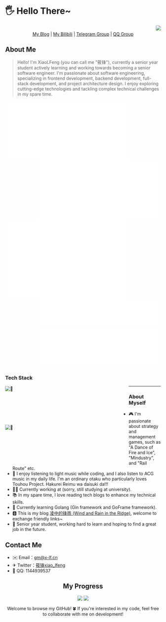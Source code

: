 <h1 align="left">🖐️ Hello There~</h1>

<div align="right">
    <img src="https://api.moedog.org/count/@XiaoLFeng.readme" style="height: 65px">
</div>

<div align="center">
    <a href="https://blog.x-lf.com">My Blog</a>
    <span>|</span>
    <a href="https://space.bilibili.com/244321572">My Bilibili</a>
    <span>|</span>
    <a href="https://t.me/xf_talk">Telegram Group</a>
    <span>|</span>
    <a href="https://qm.qq.com/cgi-bin/qm/qr?k=viCI56D_CRmtKMQZVzKCm9Rhy_0KUwVQ&jump_from=webapi">QQ Group</a>
</div>

<h2 align="left">About Me</h2>

<blockquote>
    Hello! I'm XiaoLFeng (you can call me "筱锋"), currently a senior year student actively learning and working towards becoming a senior software engineer. I'm passionate about software engineering, specializing in frontend development, backend development, full-stack development, and project architecture design. I enjoy exploring cutting-edge technologies and tackling complex technical challenges in my spare time.
</blockquote>

<img align="left" width="400" alt="🦑" src="metrics.classic.svg">
<img align="right" width="400" alt="🦑" src="metrics.plugin.wakatime.svg">
<img align="left" width="400" alt="🦑" src="metrics.plugin.isocalendar.fullyear.svg">
<div align="right" width="400">
    <img width="400" alt="🦑" src="metrics.plugin.people.followers.svg">
    <img width="400" alt="🦑" src="metrics.plugin.steam.svg">
</div>

<h3 align="left">Tech Stack</h3>

<img align="left" width="400" height="125" alt="🦑" src="https://skillicons.dev/icons?i=java,go,ts,js,html,css,dart,kotlin,php,py,c,cpp,md,latex,spring,laravel,vite,vue,react,flutter,nginx,nodejs,tailwind,maven,npm,gradle,vim,sqlite,mysql,postgres,rabbitmq,kubernetes,jquery,jenkins,cmake&perline=12">
<img align="left" width="400" height="125" alt="🦑" src="https://skillicons.dev/icons?i=idea,webstorm,clion,phpstorm,pycharm,androidstudio,docker,visualstudio,vscode,eclipse,arduino,postman,anaconda,obsidian,github,gitlab,grafana,git,githubactions,cloudflare,vercel,azure,apple,windows,linux,ubuntu,redhat,debian,arch,raspberrypi,kali&perline=12">

***

<h3 align="left">About Myself</h3>

<div align="left">
    <ul>
        <li>🎮 I'm passionate about strategy and management games, such as "A Dance of Fire and Ice", "Mindustry", and "Rail Route" etc.</li>
        <li>🎵 I enjoy listening to light music while coding, and I also listen to ACG music in my daily life. I'm an ordinary otaku who particularly loves Touhou Project. Hakurei Reimu wa daisuki da!!!</li>
        <li>👨‍💻 Currently working at (sorry, still studying at university).</li>
        <li>📚 In my spare time, I love reading tech blogs to enhance my technical skills.</li>
        <li>🌱 Currently learning Golang (Gin framework and GoFrame framework).</li>
        <li>🅱️ This is my blog <a href="https://blog.x-lf.com/">凌中的锋雨 (Wind and Rain in the Ridge)</a>, welcome to exchange friendly links~</li>
        <li>🏢 Senior year student, working hard to learn and hoping to find a great job in the future.</li>
    </ul>
</div>

<h2 align="left">Contact Me</h2>

<div align="left">
    <ul>
        <li>✉️ Email：<a href="mailto:gm@x-lf.cn">gm@x-lf.cn</a></li>
        <li>✈ Twitter：<a href="https://twitter.com/lfeng_xiao">筱锋xiao_lfeng</a></li>
        <li>🐧 QQ: 1144939537</li>
    </ul>
</div>

<h2 align="center">My Progress</h2>

<div align="center">
    <img src="https://api.githubtrends.io/user/svg/XiaoLFeng/langs?time_range=one_year&include_private=True&compact=True&theme=classic" style="height: 200px">
    <img src="https://github-readme-stats.vercel.app/api?username=XiaoLFeng&show_icons=true&include_all_commits=true&count_private=true&hide_border=true" style="height: 200px">
</div>

<p align="center">Welcome to browse my GitHub! 🍀 If you're interested in my code, feel free to collaborate with me on development!</p>
